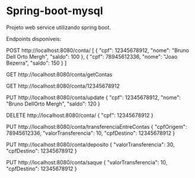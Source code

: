 # Spring-boot-mysql
Projeto web service utilizando spring boot.

Endpoints disponíveis:

POST http://localhost:8080/conta/ [ { "cpf": 12345678912, "nome": "Bruno Dell Orto Mergh", "saldo": 100 }, { "cpf": 78945612336, "nome": "Joao Bezerra", "saldo": 150 } ]

GET http://localhost:8080/conta/getContas

GET http://localhost:8080/conta/12345678912

PUT http://localhost:8080/conta/update { "cpf": 12345678912, "nome": "Bruno DellOrto Mergh", "saldo": 120 }

DELETE http://localhost:8080/conta/ { "cpf": 12345678912 }

PUT http://localhost:8080/conta/transferenciaEntreContas { "cpfOrigem": 78945612336, "valorTransferencia": 10, "cpfDestino": 12345678912 }

PUT http://localhost:8080/conta/deposito { "valorTransferencia": 30, "cpfDestino": 12345678912 }

PUT http://localhost:8080/conta/saque { "valorTransferencia": 10, "cpfDestino": 12345678912 }
